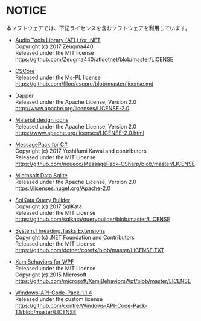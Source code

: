﻿# NOTICE
本ソフトウェアでは、下記ライセンスを含むソフトウェアを利用しています。

- [Audio Tools Library (ATL) for .NET](https://github.com/Zeugma440/atldotnet)  
Copyright (c) 2017 Zeugma440  
Released under the MIT license  
https://github.com/Zeugma440/atldotnet/blob/master/LICENSE  

- [CSCore](https://github.com/filoe/cscore)  
Released under the Ms-PL license  
https://github.com/filoe/cscore/blob/master/license.md

- [Dapper](https://github.com/StackExchange/Dapper)  
Released under the Apache License, Version 2.0  
http://www.apache.org/licenses/LICENSE-2.0  

- [Material design icons](https://material.io/resources/icons)  
Released under the Apache License, Version 2.0  
https://www.apache.org/licenses/LICENSE-2.0.html  

- [MessagePack for C#](https://github.com/neuecc/MessagePack-CSharp)  
Copyright (c) 2017 Yoshifumi Kawai and contributors  
Released under the MIT License  
https://github.com/neuecc/MessagePack-CSharp/blob/master/LICENSE  

- [Microsoft.Data.Sqlite](https://www.nuget.org/packages/Microsoft.Data.Sqlite/)  
Released under the Apache License, Version 2.0    
https://licenses.nuget.org/Apache-2.0

- [SqlKata Query Builder](https://sqlkata.com/)  
Copyright (c) 2017 SqlKata  
Released under the MIT License  
https://github.com/sqlkata/querybuilder/blob/master/LICENSE  

- [System.Threading.Tasks.Extensions](https://www.nuget.org/packages/System.Threading.Tasks.Extensions/)  
Copyright (c) .NET Foundation and Contributors  
Released under the MIT License  
https://github.com/dotnet/corefx/blob/master/LICENSE.TXT  

- [XamlBehaviors for WPF](https://github.com/microsoft/XamlBehaviorsWpf)  
Released under the MIT License  
Copyright (c) 2015 Microsoft  
https://github.com/microsoft/XamlBehaviorsWpf/blob/master/LICENSE

- [Windows-API-Code-Pack-1.1.4](https://github.com/contre/Windows-API-Code-Pack-1.1)  
Released under the custom license  
https://github.com/contre/Windows-API-Code-Pack-1.1/blob/master/LICENSE  
